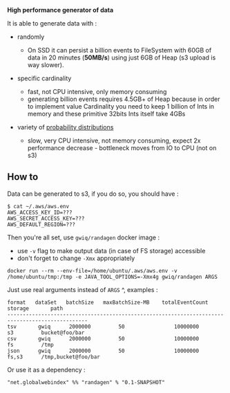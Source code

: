 **High performance generator of data**

It is able to generate data with :
 - randomly
    - On SSD it can persist a billion events to FileSystem with 60GB of data in 20 minutes (**50MB/s**) using just 6GB of Heap (s3 upload is way slower).    
 - specific cardinality
    - fast, not CPU intensive, only memory consuming 
    - generating billion events requires 4.5GB+ of Heap because in order to implement value Cardinality you need to
      keep 1 billion of Ints in memory and these primitive 32bits Ints itself take 4GBs

 - variety of [probability distributions](https://commons.apache.org/proper/commons-math/userguide/distribution.html)
    - slow, very CPU intensive, not memory consuming, expect 2x performance decrease - bottleneck moves from IO to CPU (not on s3) 
 
## How to

Data can be generated to s3, if you do so, you should have :
```
$ cat ~/.aws/aws.env 
AWS_ACCESS_KEY_ID=???
AWS_SECRET_ACCESS_KEY=???
AWS_DEFAULT_REGION=???
```

Then you're all set, use `gwiq/randagen` docker image : 
 - use `-v` flag to make output data (in case of FS storage) accessible 
 - don't forget to change `-Xmx` appropriately 

```
docker run --rm --env-file=/home/ubuntu/.aws/aws.env -v /home/ubuntu/tmp:/tmp -e JAVA_TOOL_OPTIONS=-Xmx4g gwiq/randagen ARGS
```

Just use real arguments instead of `ARGS` ^, examples :
```
format   dataSet   batchSize   maxBatchSize-MB    totalEventCount   storage       path
------------------------------------------------------------------------------------------------
tsv       gwiq      2000000         50                10000000        s3         bucket@foo/bar
csv       gwiq      2000000         50                10000000        fs         /tmp
json      gwiq      2000000         50                10000000        fs,s3      /tmp,bucket@foo/bar
```

Or use it as a dependency : 

```
"net.globalwebindex" %% "randagen" % "0.1-SNAPSHOT"
```